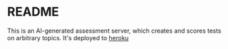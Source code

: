 # README

This is an AI-generated assessment server, which creates and scores tests on arbitrary topics. It's deployed to [heroku](https://meta-cert-test-43e7e5165044.herokuapp.com/)
